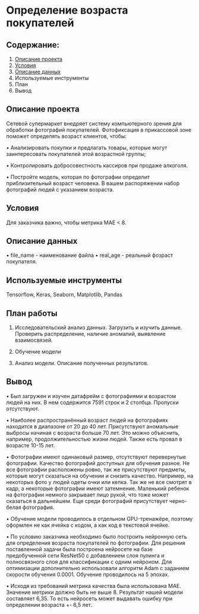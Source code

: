 # Определение возраста покупателей

## Содержание:
1.	[Описание проекта](https://github.com/avkrickaya/Portfolio/blob/main/Определение%20возраста%20покупателей/README.md#описание-проекта)
2.	[Условия](https://github.com/avkrickaya/Portfolio/blob/main/Определение%20возраста%20покупателей/README.md#условия)
3.	[Описание данных](https://github.com/avkrickaya/Portfolio/blob/main/Определение%20возраста%20покупателей/README.md#описание-данных)
4.	Используемые инструменты
5.	План
6.	Вывод


## Описание проекта

Сетевой супермаркет внедряет систему компьютерного зрения для обработки фотографий покупателей. Фотофиксация в прикассовой зоне поможет определять возраст клиентов, чтобы:

•	Анализировать покупки и предлагать товары, которые могут заинтересовать покупателей этой возрастной группы;

•	Контролировать добросовестность кассиров при продаже алкоголя.

•	Постройте модель, которая по фотографии определит приблизительный возраст человека. В вашем распоряжении набор фотографий людей с указанием возраста.

## Условия

Для заказчика важно, чтобы метрика MAE < 8.


## Описание данных

•	file_name - наименование файла
•	real_age - реальный фозраст покупателя.

## Используемые инструменты
Tensorflow, Keras, Seaborn, Matplotlib, Pandas


## План работы

1.	Исследовательский анализ данных. Загрузить и изучить данные. Проверить распределение, наличие аномалий, выявление взаимосвязей.
	
2.	Обучение модели
	
3.	Анализ модели. Описание полученных результатов.


## Вывод
•	Был загружен и изучен датафрейм с фотографиями и возрастом людей на них. В нем содержится 7591 строк и 2 столбца. Пропуски отсутствуют.


•	Наиболее распространённый возраст людей на фотографиях находится в диапазоне от 20 до 40 лет. Присутствуют аномальные выбросы начиная с возраста больше 70 лет. Это можно объяснить, например, продолжительностью жизни людей. Также есть провал в возрасте 10-15 лет.


•	Фотографии имеют одинаковый размер, отсутствуют перевернутые фотографии. Качество фотографий доступных для обучения разное. Не все фотографии расположены ровно, так же присутствуют предметы, которые могут сказаться на обучении и снизить качество. Например, на некоторых фото у людей одеты очки или кепка. Так же не все смотрят в кадр, а некоторые фотографии имеют затемнение. Маленький ребенок на фотографии немного закрывает лицо рукой, что тоже может сказаться в дальнейшем. Еще среди фотографий присутствует черно-белая фотография.


•	Обучение модели проводилось в отдельном GPU-тренажёре, поэтому оформлен не как ячейка с кодом, а как код в текстовой ячейке.


•	По условию заказчика необходимо было построить нейронную сеть для определения возраста покупателей по фотографии. Для решения поставленной задачи была построена нейросете на базе предобученной сети ResNet50 с добавлением слоя пулинга и полносвязного слоя для классификации с одним нейроном. Для оптимизации дополнительно использовали алгоритм Adam с заданием скорости обучения 0.0001. Обучение проводилось на 5 эпохах.


•	Исходя из требований метрика качества была использована MAE. Значение метрики должно быть не выше 8. Результат нашей модели составляет 6,35. То есть нейросеть может выдавать ошибку при определении возраста +- 6,5 лет.

